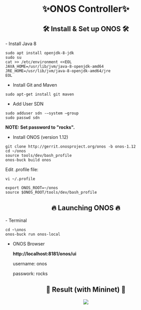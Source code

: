 <h1 align='center'>✨ONOS Controller✨ </h1>

<h2 align="center">🛠 Install & Set up ONOS 🛠</h2>
- Install Java 8

```
sudo apt install openjdk-8-jdk
sudo su
cat >> /etc/environment <<EOL
JAVA_HOME=/usr/lib/jvm/java-8-openjdk-amd64
JRE_HOME=/usr/lib/jvm/java-8-openjdk-amd64/jre
EOL
```
- Install Git and Maven


`sudo apt-get install git maven`

- Add User SDN
```
sudo adduser sdn -–system –group
sudo passwd sdn
```

**NOTE: Set password to "rocks".**

- Install ONOS (version 1.12)

```
git clone http://gerrit.onosproject.org/onos -b onos-1.12
cd ~/onos
source tools/dev/bash_profile
onos-buck build onos
```
Edit .profile file:
```
vi ~/.profile

export ONOS_ROOT=~/onos
source $ONOS_ROOT/tools/dev/bash_profile
```

<h2 align="center">🔥 Launching ONOS 🔥</h2>
- Terminal

```
cd ~\onos
onos-buck run onos-local
```

- ONOS Browser

  **http://localhost:8181/onos/ui**
  
  username: onos
  
  passwork: rocks

<h2 align="center">🌱 Result (with Mininet) 🌱</h2>

<p align="center"> <img src="https://user-images.githubusercontent.com/67199007/178036270-f849ebc0-b3b4-4b0a-9cdd-2d8a4adf9e5b.png"></p>
